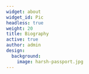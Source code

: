 ```yaml
---
widget: about
widget_id: Pic
headless: true
weight: 20
title: Biography
active: true
author: admin
design:
  background:
    image: harsh-passport.jpg
---
```

